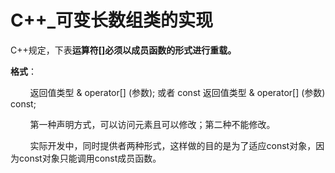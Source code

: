  # C++_可变长数组类的实现

 C++规定，下表**运算符[]必须以成员函数的形式进行重载。**

**格式**：

   &nbsp;&nbsp;&nbsp;&nbsp;&nbsp;&nbsp;&nbsp;&nbsp;返回值类型 & operator[] (参数);     或者 const 返回值类型 & operator[] (参数) const;

   &nbsp;&nbsp;&nbsp;&nbsp;&nbsp;&nbsp;&nbsp;&nbsp;第一种声明方式，可以访问元素且可以修改；第二种不能修改。

   &nbsp;&nbsp;&nbsp;&nbsp;&nbsp;&nbsp;&nbsp;&nbsp;实际开发中，同时提供者两种形式，这样做的目的是为了适应const对象，因为const对象只能调用const成员函数。